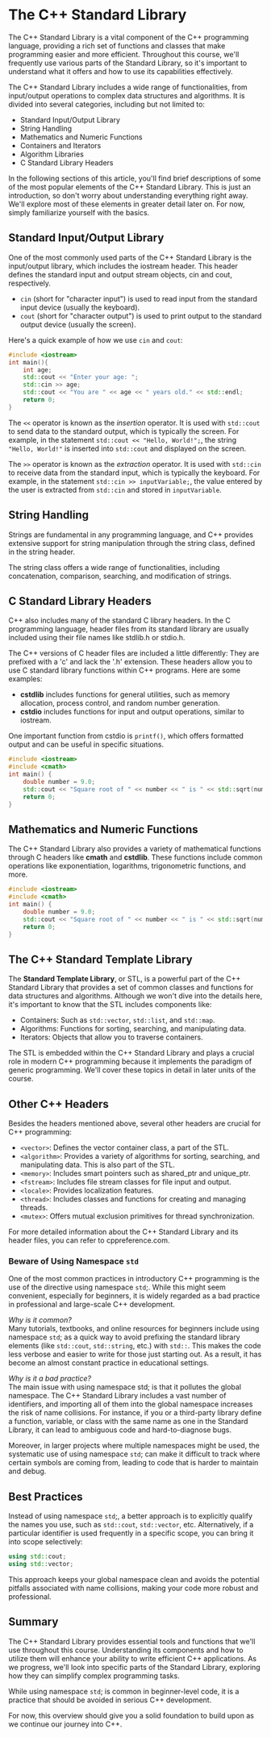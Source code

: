 # The C++ Standard Library

The C++ Standard Library is a vital component of the C++ programming language, providing a rich set of functions and classes that make programming easier and more efficient. Throughout this course, we'll frequently use various parts of the Standard Library, so it's important to understand what it offers and how to use its capabilities effectively.

The C++ Standard Library includes a wide range of functionalities, from input/output operations to complex data structures and algorithms. It is divided into several categories, including but not limited to:

- Standard Input/Output Library
- String Handling
- Mathematics and Numeric Functions
- Containers and Iterators
- Algorithm Libraries
- C Standard Library Headers

In the following sections of this article, you'll find brief descriptions of some of the most popular elements of the C++ Standard Library. This is just an introduction, so don't worry about understanding everything right away. We'll explore most of these elements in greater detail later on. For now, simply familiarize yourself with the basics.

## Standard Input/Output Library

One of the most commonly used parts of the C++ Standard Library is the input/output library, which includes the iostream header. This header defines the standard input and output stream objects, cin and cout, respectively.

- `cin` (short for "character input") is used to read input from the standard input device (usually the keyboard).
- `cout` (short for "character output") is used to print output to the standard output device (usually the screen).

 Here's a quick example of how we use `cin` and `cout`:

~~~cpp
#include <iostream>
int main(){
    int age;
    std::cout << "Enter your age: ";
    std::cin >> age;
    std::cout << "You are " << age << " years old." << std::endl;
    return 0;
}
~~~

The `<<` operator is known as the *insertion* operator. It is used with `std::cout` to send data to the standard output, which is typically the screen. For example, in the statement `std::cout << "Hello, World!";`, the string `"Hello, World!"` is inserted into `std::cout` and displayed on the screen.

The `>>` operator is known as the *extraction* operator. It is used with `std::cin` to receive data from the standard input, which is typically the keyboard. For example, in the statement `std::cin >> inputVariable;`, the value entered by the user is extracted from `std::cin` and stored in `inputVariable`.

## String Handling

Strings are fundamental in any programming language, and C++ provides extensive support for string manipulation through the string class, defined in the string header.

The string class offers a wide range of functionalities, including concatenation, comparison, searching, and modification of strings.

## C Standard Library Headers

C++ also includes many of the standard C library headers. In the C programming language, header files from its standard library are usually included using their file names like stdlib.h or stdio.h.

The C++ versions of C header files are included a little differently: They are prefixed with a 'c' and lack the '.h' extension. These headers allow you to use C standard library functions within C++ programs. Here are some examples:

- **cstdlib** includes functions for general utilities, such as memory allocation, process control, and random number generation.
- **cstdio** includes functions for input and output operations, similar to iostream.

One important function from cstdio is `printf()`, which offers formatted output and can be useful in specific situations.

~~~cpp
#include <iostream>
#include <cmath>
int main() {
    double number = 9.0;
    std::cout << "Square root of " << number << " is " << std::sqrt(number) << std::endl;
    return 0;
}
~~~

## Mathematics and Numeric Functions

The C++ Standard Library also provides a variety of mathematical functions through C headers like **cmath** and **cstdlib**. These functions include common operations like exponentiation, logarithms, trigonometric functions, and more.

~~~cpp
#include <iostream>
#include <cmath>
int main() {
    double number = 9.0;
    std::cout << "Square root of " << number << " is " << std::sqrt(number) << std::endl;
    return 0;
}
~~~

## The C++ Standard Template Library

The **Standard Template Library**, or STL, is a powerful part of the C++ Standard Library that provides a set of common classes and functions for data structures and algorithms. Although we won't dive into the details here, it's important to know that the STL includes components like:

- Containers: Such as `std::vector`, `std::list`, and `std::map`.
- Algorithms: Functions for sorting, searching, and manipulating data.
- Iterators: Objects that allow you to traverse containers.

The STL is embedded within the C++ Standard Library and plays a crucial role in modern C++ programming because it implements the paradigm of generic programming. We'll cover these topics in detail in later units of the course.

## Other C++ Headers

Besides the headers mentioned above, several other headers are crucial for C++ programming:

- `<vector>`: Defines the vector container class, a part of the STL.
- `<algorithm>`: Provides a variety of algorithms for sorting, searching, and manipulating data. This is also part of the STL.
- `<memory>`: Includes smart pointers such as shared_ptr and unique_ptr.
- `<fstream>`: Includes file stream classes for file input and output.
- `<locale>`: Provides localization features.
- `<thread>`: Includes classes and functions for creating and managing threads.
- `<mutex>`: Offers mutual exclusion primitives for thread synchronization.

For more detailed information about the C++ Standard Library and its header files, you can refer to cppreference.com.

### Beware of Using Namespace `std`

One of the most common practices in introductory C++ programming is the use of the directive using namespace `std`;. While this might seem convenient, especially for beginners, it is widely regarded as a bad practice in professional and large-scale C++ development.

*Why is it common?* \
Many tutorials, textbooks, and online resources for beginners include using namespace `std`; as a quick way to avoid prefixing the standard library elements (like `std::cout`, `std::string`, etc.) with `std::`. This makes the code less verbose and easier to write for those just starting out. As a result, it has become an almost constant practice in educational settings.

*Why is it a bad practice?* \
The main issue with using namespace std; is that it pollutes the global namespace. The C++ Standard Library includes a vast number of identifiers, and importing all of them into the global namespace increases the risk of name collisions. For instance, if you or a third-party library define a function, variable, or class with the same name as one in the Standard Library, it can lead to ambiguous code and hard-to-diagnose bugs.

Moreover, in larger projects where multiple namespaces might be used, the systematic use of using namespace `std`; can make it difficult to track where certain symbols are coming from, leading to code that is harder to maintain and debug.

## Best Practices

Instead of using namespace `std`;, a better approach is to explicitly qualify the names you use, such as `std::cout`, `std::vector`, etc. Alternatively, if a particular identifier is used frequently in a specific scope, you can bring it into scope selectively:

~~~cpp
using std::cout;
using std::vector;
~~~

This approach keeps your global namespace clean and avoids the potential pitfalls associated with name collisions, making your code more robust and professional.

## Summary

The C++ Standard Library provides essential tools and functions that we'll use throughout this course. Understanding its components and how to utilize them will enhance your ability to write efficient C++ applications. As we progress, we'll look into specific parts of the Standard Library, exploring how they can simplify complex programming tasks.

While using namespace `std`; is common in beginner-level code, it is a practice that should be avoided in serious C++ development.

For now, this overview should give you a solid foundation to build upon as we continue our journey into C++.

